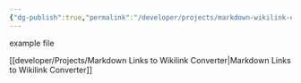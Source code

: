 ```yaml
---
{"dg-publish":true,"permalink":"/developer/projects/markdown-wikilink-examples/example-file/","dgPassFrontmatter":true}
---
```


example file

[[developer/Projects/Markdown Links to Wikilink Converter\|Markdown Links to Wikilink Converter]]